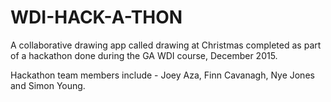 # WDI-HACK-A-THON

A collaborative drawing app called drawing at Christmas completed as part of a hackathon done during the GA WDI course, December 2015. 

Hackathon team members include - Joey Aza, Finn Cavanagh, Nye Jones and Simon Young.
